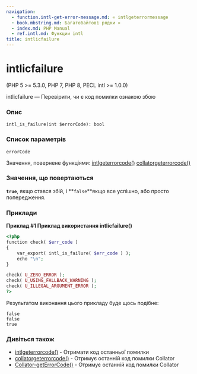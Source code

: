 ```yaml
---
navigation:
  - function.intl-get-error-message.md: « intlgeterrormessage
  - book.mbstring.md: Багатобайтові рядки »
  - index.md: PHP Manual
  - ref.intl.md: Функции intl
title: intlісfailure
---
```

# intlісfailure

(PHP 5 >= 5.3.0, PHP 7, PHP 8, PECL intl >= 1.0.0)

intlісfailure — Перевірити, чи є код помилки ознакою збою

### Опис

```methodsynopsis
intl_is_failure(int $errorCode): bool
```

### Список параметрів

`errorCode`

Значення, повернене функціями: [intlgeterrorcode()](function.intl-get-error-code.md) [collatorgeterrorcode()](collator.geterrorcode.md)

### Значення, що повертаються

**`true`**, якщо стався збій, і \*\*`false`\*\*якщо все успішно, або просто попередження.

### Приклади

**Приклад #1 Приклад використання **intlісfailure()****

```php
<?php
function check( $err_code )
{
    var_export( intl_is_failure( $err_code ) );
    echo "\n";
}

check( U_ZERO_ERROR );
check( U_USING_FALLBACK_WARNING );
check( U_ILLEGAL_ARGUMENT_ERROR );
?>
```

Результатом виконання цього прикладу буде щось подібне:

```
false
false
true
```

### Дивіться також

-   [intlgeterrorcode()](function.intl-get-error-code.md) - Отримати код останньої помилки
-   [collatorgeterrorcode()](collator.geterrorcode.md) - Отримує останній код помилки Collator
-   [Collator-getErrorCode()](collator.geterrorcode.md) - Отримує останній код помилки Collator
